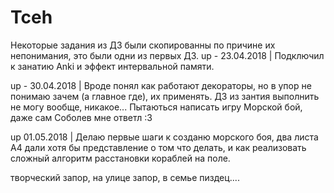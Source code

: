 # Tceh

Некоторые задания из ДЗ были скопированны по причине их непонимания, это были одни из первых ДЗ.
up - 23.04.2018 | Подключил к занатию Anki и эффект интервальной памяти.


up - 30.04.2018 | Вроде понял как работают декораторы, но в упор не понимаю зачем (а главное где), их применять. ДЗ из зантия выполнить не могу вообще, никакое... 
Пытаються написать игру Морской бой, даже сам Соболев мне ответл :3


up 01.05.2018 | Делаю первые шаги к созданю морского боя, два листа А4 дали хотя бы представление о том что делать, и как реализовать сложный алгоритм расстановки кораблей на поле.

творческий запор, на улице запор, в семье пиздец.... 
